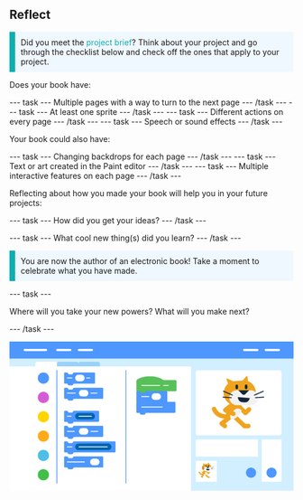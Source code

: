 ## Reflect

<p style="border-left: solid; border-width:10px; border-color: #0faeb0; background-color: aliceblue; padding: 10px;">
Did you meet the <span style="color: #0faeb0">project brief</span>? Think about your project and go through the checklist below and check off the ones that apply to your project.
</p>

Does your book have:

--- task ---
Multiple pages with a way to turn to the next page
--- /task ---
--- task ---
At least one sprite
--- /task ---
--- task ---
Different actions on every page
--- /task ---
--- task ---
Speech or sound effects
--- /task ---

Your book could also have:

--- task ---
Changing backdrops for each page 
--- /task ---
--- task ---
Text or art created in the Paint editor
--- /task ---
--- task ---
Multiple interactive features on each page
--- /task ---

Reflecting about how you made your book will help you in your future projects:

--- task ---
How did you get your ideas?
--- /task ---

--- task ---
What cool new thing(s) did you learn? 
--- /task ---

<p style="border-left: solid; border-width:10px; border-color: #0faeb0; background-color: aliceblue; padding: 10px;">
You are now the author of an electronic book!
Take a moment to celebrate what you have made.
</p>

--- task ---

Where will you take your new powers? What will you make next?

--- /task ---

![Stylised scratch workspace.](images/scratch_banner.png)

